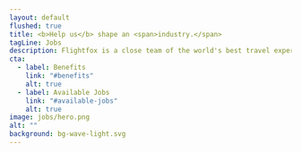 ```yaml
---
layout: default
flushed: true
title: <b>Help us</b> shape an <span>industry.</span>
tagLine: Jobs
description: Flightfox is a close team of the world's best travel experts. We live, work and travel all over the world while providing a valuable service to our customers.
cta:
  - label: Benefits
    link: "#benefits"
    alt: true
  - label: Available Jobs
    link: "#available-jobs"
    alt: true
image: jobs/hero.png
alt: ""
background: bg-wave-light.svg
---
```

